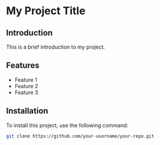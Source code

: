 # My Project Title

## Introduction
This is a brief introduction to my project.

## Features
- Feature 1
- Feature 2
- Feature 3

## Installation
To install this project, use the following command:
```bash
git clone https://github.com/your-username/your-repo.git

